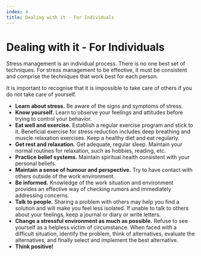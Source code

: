 ```yaml
---
index: 4
title: Dealing with it - For Individuals
---
```

# Dealing with it - For Individuals

Stress management is an individual process. There is no one best set of techniques. For stress management to be effective, it must be consistent and comprise the techniques that work best for each person.

It is important to recognise that it is impossible to take care of others if you do not take care of yourself.



*   **Learn about stress.** Be aware of the signs and symptoms of stress.
*   **Know yourself.** Learn to observe your feelings and attitudes before trying to control your behavior.
*   **Eat well and exercise.** Establish a regular exercise program and stick to it. Beneficial exercise for stress reduction includes deep breathing and muscle relaxation exercises. Keep a healthy diet and eat regularly.
*   **Get rest and relaxation.** Get adequate, regular sleep. Maintain your normal routines for relaxation, such as hobbies, reading, etc.
*   **Practice belief systems.** Maintain spiritual health consistent with your personal beliefs.
*   **Maintain a sense of humour and perspective.** Try to have contact with others outside of the work environment.
*   **Be informed.** Knowledge of the work situation and environment provides an effective way of checking rumors and immediately addressing concerns.
*   **Talk to people.** Sharing a problem with others may help you find a solution and will make you feel less isolated. If unable to talk to others about your feelings, keep a journal or diary or write letters.
*   **Change a stressful environment as much as possible.** Refuse to see yourself as a helpless victim of circumstance. When faced with a difficult situation, identify the problem, think of alternatives, evaluate the alternatives, and finally select and implement the best alternative.
*   **Think positive!**